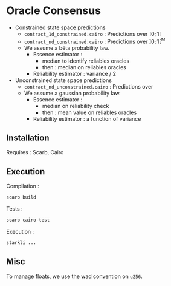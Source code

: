 # Oracle Consensus

- Constrained state space predictions
    - ``contract_1d_constrained.cairo`` : Predictions over $]0;1[$
    - ``contract_nd_constrained.cairo`` : Predictions over $]0;1[^M$
    - We assume a bêta probability law.
        - Essence estimator : 
            - median to identify reliables oracles
            - then : median on reliables oracles
        - Reliability estimator : variance / 2
- Unconstrained state space predictions
    - ``contract_nd_unconstrained.cairo`` : Predictions over 
    - We assume a gaussian probability law.
        - Essence estimator :
            - median on reliability check
            - then : mean value on reliables oracles
        - Reliability estimator : a function of variance

## Installation

Requires : Scarb, Cairo

## Execution

Compilation :
```bash
scarb build
```

Tests :
```bash
scarb cairo-test
```

Execution :
```bash
starkli ...
```

## Misc

To manage floats, we use the wad convention on ``u256``.